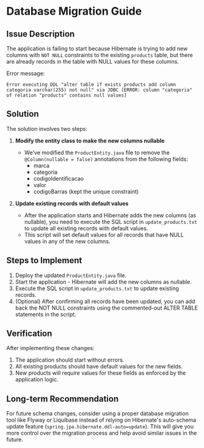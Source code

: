 # Database Migration Guide

## Issue Description

The application is failing to start because Hibernate is trying to add new columns with `NOT NULL` constraints to the existing `products` table, but there are already records in the table with NULL values for these columns.

Error message:
```
Error executing DDL "alter table if exists products add column categoria varchar(255) not null" via JDBC [ERROR: column "categoria" of relation "products" contains null values]
```

## Solution

The solution involves two steps:

1. **Modify the entity class to make the new columns nullable**
   - We've modified the `ProductEntity.java` file to remove the `@Column(nullable = false)` annotations from the following fields:
     - marca
     - categoria
     - codigoIdentificacao
     - valor
     - codigoBarras (kept the unique constraint)

2. **Update existing records with default values**
   - After the application starts and Hibernate adds the new columns (as nullable), you need to execute the SQL script in `update_products.txt` to update all existing records with default values.
   - This script will set default values for all records that have NULL values in any of the new columns.

## Steps to Implement

1. Deploy the updated `ProductEntity.java` file.
2. Start the application - Hibernate will add the new columns as nullable.
3. Execute the SQL script in `update_products.txt` to update existing records.
4. (Optional) After confirming all records have been updated, you can add back the NOT NULL constraints using the commented-out ALTER TABLE statements in the script.

## Verification

After implementing these changes:
1. The application should start without errors.
2. All existing products should have default values for the new fields.
3. New products will require values for these fields as enforced by the application logic.

## Long-term Recommendation

For future schema changes, consider using a proper database migration tool like Flyway or Liquibase instead of relying on Hibernate's auto-schema update feature (`spring.jpa.hibernate.ddl-auto=update`). This will give you more control over the migration process and help avoid similar issues in the future.